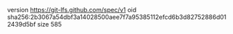 version https://git-lfs.github.com/spec/v1
oid sha256:2b3067a54dbf3a14028500aee7f7a95385112efcd6b3d82752886d012439d5bf
size 585
